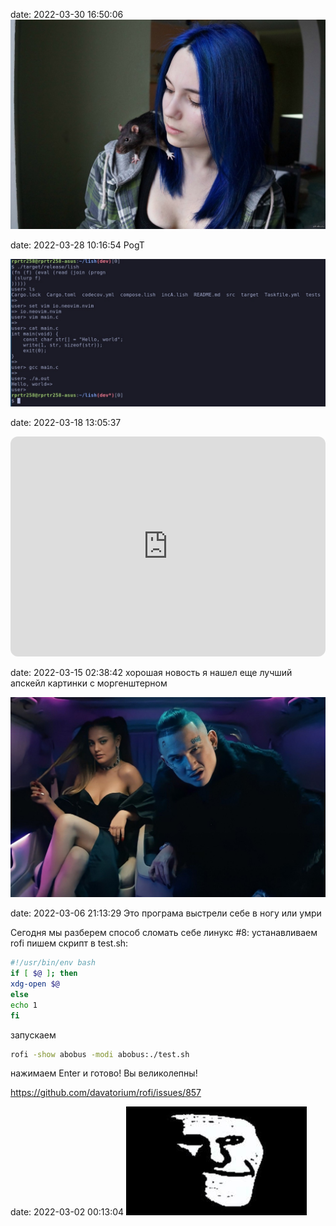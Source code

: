 date: 2022-03-30 16:50:06
![](/blog/static/img/t2QL5fVJj4o.jpg)

date: 2022-03-28 10:16:54
PogT

![](/blog/static/img/UMyiZL0tu4Q.jpg)

date: 2022-03-18 13:05:37
<iframe style="border-radius:12px" src="https://open.spotify.com/embed/playlist/54NrlYSdEdE0n0kEjV2ESs?utm_source=generator&theme=0" width="100%" height="352" frameBorder="0" allowfullscreen="" allow="autoplay; clipboard-write; encrypted-media; fullscreen; picture-in-picture" loading="lazy"></iframe>

date: 2022-03-15 02:38:42
хорошая новость
я нашел еще лучший апскейл картинки с моргенштерном

![](/blog/static/img/9p87hr_bqHk.jpg)

date: 2022-03-06 21:13:29
Это програма выстрели себе в ногу или умри

Сегодня мы разберем способ сломать себе линукс #8:
устанавливаем rofi
пишем скрипт в test.sh:
```bash
#!/usr/bin/env bash
if [ $@ ]; then
xdg-open $@
else
echo 1
fi
```

запускаем
```bash
rofi -show abobus -modi abobus:./test.sh
```

нажимаем Enter и готово! Вы великолепны!

https://github.com/davatorium/rofi/issues/857

date: 2022-03-02 00:13:04
![](/blog/static/img/nXSIegrccbg.jpg)
